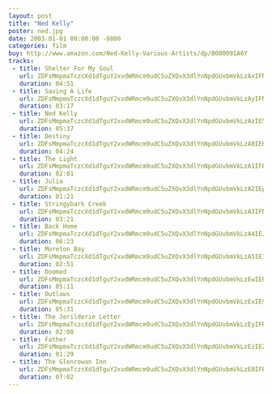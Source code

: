 ```yaml
---
layout: post
title: "Ned Kelly"
poster: ned.jpg
date: 2003-01-01 00:00:00 -0800
categories: film
buy: http://www.amazon.com/Ned-Kelly-Various-Artists/dp/B000091A6Y
tracks:
 - title: Shelter For My Soul
   url: ZDFsMmpmaTczcXd1dTguY2xvdWRmcm9udC5uZXQvX3dlYnNpdGUvbmVkLzAxIFNoZWx0ZXIgRm9yIE15IFNvdWwubXAz
   duration: 04:51
 - title: Saving A Life
   url: ZDFsMmpmaTczcXd1dTguY2xvdWRmcm9udC5uZXQvX3dlYnNpdGUvbmVkLzAyIFNhdmluZyBBIExpZmUubXAz
   duration: 03:17
 - title: Ned Kelly
   url: ZDFsMmpmaTczcXd1dTguY2xvdWRmcm9udC5uZXQvX3dlYnNpdGUvbmVkLzAzIE5lZCBLZWxseS5tcDM=
   duration: 05:37
 - title: Destiny
   url: ZDFsMmpmaTczcXd1dTguY2xvdWRmcm9udC5uZXQvX3dlYnNpdGUvbmVkLzA0IERlc3RpbnkubXAz
   duration: 04:24
 - title: The Light
   url: ZDFsMmpmaTczcXd1dTguY2xvdWRmcm9udC5uZXQvX3dlYnNpdGUvbmVkLzA1IFRoZSBMaWdodC5tcDM=
   duration: 02:01
 - title: Julia
   url: ZDFsMmpmaTczcXd1dTguY2xvdWRmcm9udC5uZXQvX3dlYnNpdGUvbmVkLzA2IEp1bGlhLm1wMw==
   duration: 01:21
 - title: Stringybark Creek
   url: ZDFsMmpmaTczcXd1dTguY2xvdWRmcm9udC5uZXQvX3dlYnNpdGUvbmVkLzA3IFN0cmluZ3liYXJrIENyZWVrLm1wMw==
   duration: 03:21
 - title: Back Home
   url: ZDFsMmpmaTczcXd1dTguY2xvdWRmcm9udC5uZXQvX3dlYnNpdGUvbmVkLzA4IEJhY2sgSG9tZS5tcDM=
   duration: 06:23
 - title: Moreton Bay
   url: ZDFsMmpmaTczcXd1dTguY2xvdWRmcm9udC5uZXQvX3dlYnNpdGUvbmVkLzA5IE1vcmV0b24gQmF5Lm1wMw==
   duration: 02:51
 - title: Doomed
   url: ZDFsMmpmaTczcXd1dTguY2xvdWRmcm9udC5uZXQvX3dlYnNpdGUvbmVkLzEwIERvb21lZC5tcDM=
   duration: 05:11
 - title: Outlaws
   url: ZDFsMmpmaTczcXd1dTguY2xvdWRmcm9udC5uZXQvX3dlYnNpdGUvbmVkLzExIE91dGxhd3MubXAz
   duration: 05:31
 - title: The Jerilderie Letter
   url: ZDFsMmpmaTczcXd1dTguY2xvdWRmcm9udC5uZXQvX3dlYnNpdGUvbmVkLzEyIFRoZSBKZXJpbGRlcmllIExldHRlci5tcDM=
   duration: 02:08
 - title: Father
   url: ZDFsMmpmaTczcXd1dTguY2xvdWRmcm9udC5uZXQvX3dlYnNpdGUvbmVkLzEzIEZhdGhlci5tcDM=
   duration: 01:29
 - title: The Glenrowan Inn
   url: ZDFsMmpmaTczcXd1dTguY2xvdWRmcm9udC5uZXQvX3dlYnNpdGUvbmVkLzE0IFRoZSBHbGVucm93YW4gSW5uLm1wMw==
   duration: 07:02
---
```


